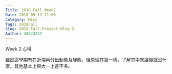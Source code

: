 ```yaml
---
Title: 2018 Fall Week2
Date: 2018-09-17 11:00
Category: Misc
Tags: 2018Fall
Slug: 2018-Fall-Project-Blog-2
Author: 40623237
---
```


Week 2 心得

<!-- PELICAN_END_SUMMARY -->

  雖然這學期有在近端再分出動態及靜態，但原理其實一樣，了解其中異議後就沒什摩。其他基本上與大一上差不多。


